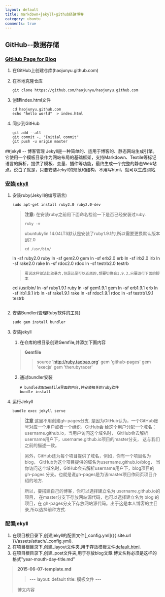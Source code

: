 ```yaml
---
layout: default
title: markdown+jekyll+github搭建博客
category: ubuntu
comments: true
---
```



## GitHub--数据存储

### [GitHub Page for Blog](https://pages.github.com/)

1.  在GitHub上创建仓库(haojunyu.github.com)
2.  在本地克隆仓库

	```
	git clone https://github.com/haojunyu/haojunyu.github.com
	```
3. 创建index.html文件

	```
	cd haojunyu.github.com
	echo "hello world"  > index.html
	```
4. 同步到GitHub

	```
	git add --all
	git commit -, "Initial commit"
	git push -u origin master
	```

##jekyll -- 博客管理
Jekyll是一种简单的、适用于博客的、静态网站生成引擎。它使用一个模板目录作为网站布局的基础框架，支持Markdown、Textile等标记语言的解析，提供了模板、变量、插件等功能，最终生成一个完整的静态Web站点。说白了就是，只要安装Jekyll的规范和结构，不用写html，就可以生成网站.

### [安装jekyll](https://help.github.com/articles/using-jekyll-with-pages/)
1.  安装ruby(Jekyll的编写语言)
	```
	sudo apt-get install ruby2.0 ruby2.0-dev
	```
	
	> **注意:**
	> 在安装ruby之前用下面命名检验一下是否已经安装过ruby.
	> ```
	> ruby -v
	> ```
	> ubuntukylin 14.04LTS默认是安装了ruby1.9.1的,所以需要更换默认版本到2.0
	> ```
	> cd /usr/bin/
	ln -sf ruby2.0 ruby
	ln -sf gem2.0 gem
	ln -sf erb2.0 erb
	ln -sf irb2.0 irb
	ln -sf rake2.0 rake
	ln -sf rdoc2.0 rdoc
	ln -sf testrb2.0 testrb
	> ```
    > 虽说这样做法比较暴力,但是还是可以还原的,想要切换会1.9.3,只要运行下面的脚本
    >```
    cd /usr/bin/
	ln -sf ruby1.9.1 ruby
	ln -sf gem1.9.1 gem
	ln -sf erb1.9.1 erb
	ln -sf irb1.9.1 irb
	ln -sf rake1.9.1 rake
	ln -sf rdoc1.9.1 rdoc
	ln -sf testrb1.9.1 testrb
	```
2. 安装Bundler(管理Ruby软件的工具)

    ```
	sudo gem install bundler
	```
3. 安装jekyll
	1. 在仓库的根目录创建Gemfile,并添加下面内容
	> **Gemfile**
	>> source 'http://ruby.taobao.org'
	gem 'github-pages'
	gem 'execjs'
	gem 'therubyracer'
	2. 通过bundler安装
		
		```
		# bundle读取Gemfile里面的内容,并安装相关的ruby软件
		bundle install 
		```
4. 运行Jekyll
    
    ```
	bundle exec jekyll serve
	```
	> **注意**
	> 这里不用创建gh-pages分支. 是因为GitHub认为，一个GitHub账号对应一个用户或者一个组织，GitHub会 给这个用户分配一个域名：username.github.io，当用户访问这个域名时， GitHub会去解析username用户下，username.github.io项目的master分支， 这与我们之前的描述一致。


	> 另外，GitHub还为每个项目提供了域名，例如，你有一个项目名为blog， GitHub为这个项目提供的域名为username.github.io/blog， 当你访问这个域名时，GitHub会去解析username用户下，blog项目的gh-pages 分支。也就是说gh-pages是为该master项目作网页项目介绍的地方.

	> 所以，要搭建自己的博客，你可以选择建立名为 username.github.io的项目， 在master分支下存放网站源代码，也可以选择建立名为 blog 的项目，在 gh-pages分支下存放网站源代码。出于这是本人博客的主目录,所以选择前种方式.
	
### 配置jekyll
1.  在项目根目录下,创建jekyll的配置文件[_config.yml]({{ site.url }}/assets/attach/_config.yml).
2.  在项目根目录下,创建_layout文件夹,用于存放模板文件[default.html]().
3.  在项目根目录下,创建_post文件夹,用于存放blog文章.博文名称必须是这样的格式"year-mouth-day-title.md"
> **2015-06-07-template.md**
> >\---
> layout: default
> title: 模板文件
> \---
> >
> 博文内容



	
	


